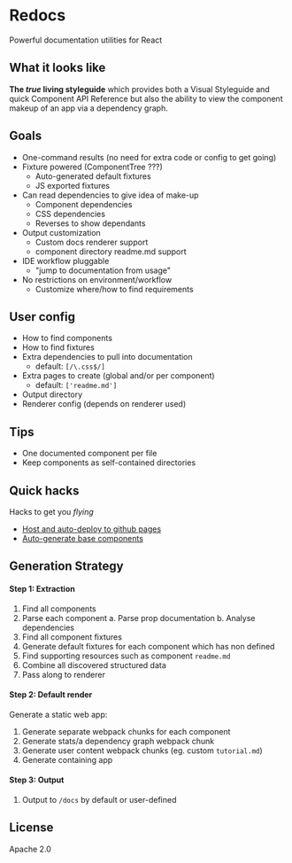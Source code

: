 Redocs
======

Powerful documentation utilities for React

What it looks like
------------------

**The *true* living styleguide** which provides both a Visual Styleguide and quick
Component API Reference but also the ability to view the component makeup of an
app via a dependency graph.

Goals
-----

- One-command results (no need for extra code or config to get going)
- Fixture powered (ComponentTree ???)
  - Auto-generated default fixtures
  - JS exported fixtures
- Can read dependencies to give idea of make-up
  - Component dependencies
  - CSS dependencies
  - Reverses to show dependants
- Output customization
  - Custom docs renderer support
  - component directory readme.md support
- IDE workflow pluggable
  - "jump to documentation from usage"
- No restrictions on environment/workflow
  - Customize where/how to find requirements

User config
-----------

- How to find components
- How to find fixtures
- Extra dependencies to pull into documentation
  - default: `[/\.css$/]`
- Extra pages to create (global and/or per component)
  - default: `['readme.md']`
- Output directory
- Renderer config (depends on renderer used)

Tips
----

- One documented component per file
- Keep components as self-contained directories

Quick hacks
-----------

Hacks to get you *flying*

- [Host and auto-deploy to github pages](#)
- [Auto-generate base components](#)

Generation Strategy
-------------------

#### Step 1: Extraction

1. Find all components
2. Parse each component
  a. Parse prop documentation
  b. Analyse dependencies
3. Find all component fixtures
4. Generate default fixtures for each component which has non defined
5. Find supporting resources such as component `readme.md`
6. Combine all discovered structured data
7. Pass along to renderer

#### Step 2: Default render

Generate a static web app:

1. Generate separate webpack chunks for each component
2. Generate stats/a dependency graph webpack chunk
3. Generate user content webpack chunks (eg. custom `tutorial.md`)
4. Generate containing app

#### Step 3: Output

1. Output to `/docs` by default or user-defined

License
-------

Apache 2.0
